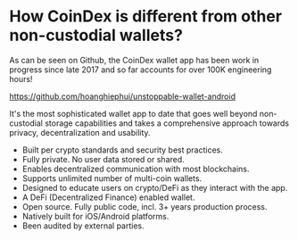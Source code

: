 # How CoinDex is different from other non-custodial wallets?

As can be seen on Github, the CoinDex wallet app has been work in progress since late 2017 and so far accounts for over 100K engineering hours!

https://github.com/hoanghiephui/unstoppable-wallet-android

It's the most sophisticated wallet app to date that goes well beyond non-custodial storage capabilities and takes a comprehensive approach towards privacy, decentralization and usability.

- Built per crypto standards and security best practices.
- Fully private. No user data stored or shared.
- Enables decentralized communication with most blockchains.
- Supports unlimited number of multi-coin wallets.
- Designed to educate users on crypto/DeFi as they interact with the app.
- A DeFi (Decentralized Finance) enabled wallet.
- Open source. Fully public code, incl. 3+ years production process.
- Natively built for iOS/Android platforms.
- Been audited by external parties.
